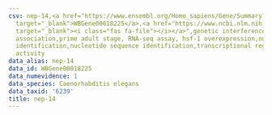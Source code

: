 ```yaml
---
csv: nep-14,<a href="https://www.ensembl.org/Homo_sapiens/Gene/Summary?db=core;g=WBGene00018225"
  target="_blank">WBGene00018225</a>,<a href="https://www.ncbi.nlm.nih.gov/pubmed/30894454"
  target="_blank"><i class="fas fa-file"></i></a>",genetic interference,functional
  association,prime adult stage, RNA-seq assay, hsf-1 overexpression,nucleotide sequence
  identification,nucleotide sequence identification,transcriptional regulation,up-regulates
  activity
data_alias: nep-14
data_id: WBGene00018225
data_numevidence: 1
data_species: Caenorhabditis elegans
data_taxid: '6239'
title: nep-14
---
```

